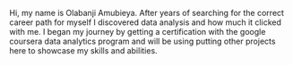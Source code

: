 Hi, my name is Olabanji Amubieya. After years of searching for the correct career path for myself I discovered data analysis and how much it clicked with me.
I began my journey by getting a certification with the google coursera data analytics program and will be using putting other projects here to showcase my skills
and abilities.
